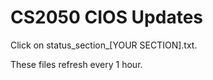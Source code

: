 # CS2050 CIOS Updates

Click on status_section_[YOUR SECTION].txt.

These files refresh every 1 hour.
